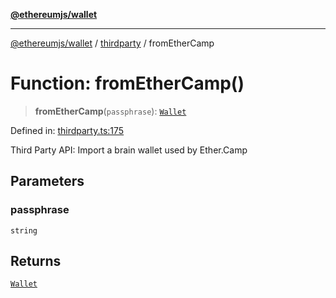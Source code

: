 [**@ethereumjs/wallet**](../../../../README.md)

***

[@ethereumjs/wallet](../../../../README.md) / [thirdparty](../README.md) / fromEtherCamp

# Function: fromEtherCamp()

> **fromEtherCamp**(`passphrase`): [`Wallet`](../../../../classes/Wallet.md)

Defined in: [thirdparty.ts:175](https://github.com/ethereumjs/ethereumjs-monorepo/blob/master/packages/wallet/src/thirdparty.ts#L175)

Third Party API: Import a brain wallet used by Ether.Camp

## Parameters

### passphrase

`string`

## Returns

[`Wallet`](../../../../classes/Wallet.md)
